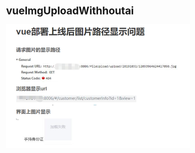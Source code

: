 # vueImgUploadWithhoutai


![Image text](https://github.com/Yahoo-back/vueImgUploadWithhoutai/blob/master/assets/2.png)

